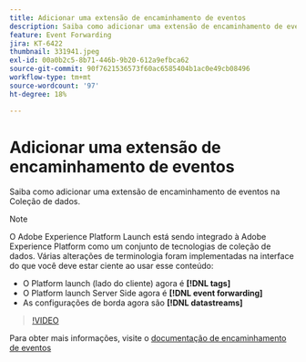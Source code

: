 ```yaml
---
title: Adicionar uma extensão de encaminhamento de eventos
description: Saiba como adicionar uma extensão de encaminhamento de eventos na Coleção de dados.
feature: Event Forwarding
jira: KT-6422
thumbnail: 331941.jpeg
exl-id: 00a0b2c5-8b71-446b-9b20-612a9efbca62
source-git-commit: 90f7621536573f60ac6585404b1ac0e49cb08496
workflow-type: tm+mt
source-wordcount: '97'
ht-degree: 18%

---
```


# Adicionar uma extensão de encaminhamento de eventos

Saiba como adicionar uma extensão de encaminhamento de eventos na Coleção de dados.

>[!NOTE]
>
>O Adobe Experience Platform Launch está sendo integrado à Adobe Experience Platform como um conjunto de tecnologias de coleção de dados. Várias alterações de terminologia foram implementadas na interface do que você deve estar ciente ao usar esse conteúdo:
>
> * O Platform launch (lado do cliente) agora é **[!DNL tags]**
> * O Platform launch Server Side agora é **[!DNL event forwarding]**
> * As configurações de borda agora são **[!DNL datastreams]**

>[!VIDEO](https://video.tv.adobe.com/v/331941?quality=12&learn=on)

Para obter mais informações, visite o [documentação de encaminhamento de eventos](https://experienceleague.adobe.com/docs/experience-platform/tags/event-forwarding/overview.html)
